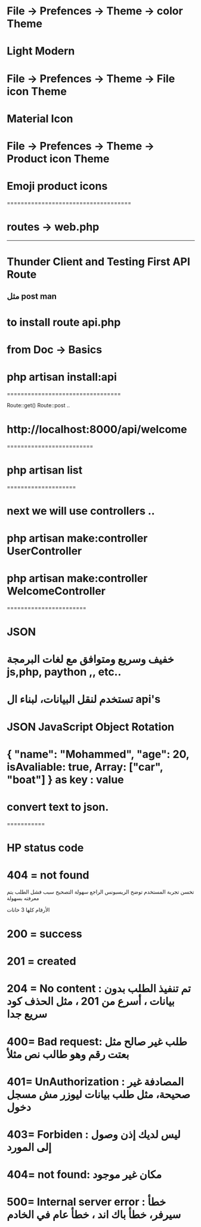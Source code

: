 # File -> Prefences -> Theme -> color Theme 
# Light Modern

#  File -> Prefences -> Theme -> File icon Theme 
# Material Icon

#  File -> Prefences -> Theme -> Product icon Theme  
# Emoji product icons
====================================

# routes -> web.php

-------------------------------------

#  Thunder Client and Testing First API Route 

مثل post man
--------------------------

# to install route api.php 

# from Doc -> Basics 

# php artisan install:api

=================================

Route::get()
Route::post ..

# http://localhost:8000/api/welcome 

=========================

# php artisan list

====================

# next we will use controllers ..


# php artisan make:controller UserController
# php artisan make:controller WelcomeController

=======================

# JSON 
# خفيف وسريع ومتوافق مع لغات البرمجة js,php, paython ,, etc.. 
# تستخدم لنقل البيانات، لبناء ال api's

# JSON JavaScript Object Rotation

{
    "name": "Mohammed",
    "age": 20,
    isAvaliable: true,
    Array: ["car", "boat"]
}
as 
key : value
===============


# convert text to json.

===========

# HP status code

# 404 = not found 

تخسن تجربة المستخدم
توضح الريسبونس الراجع
سهولة التصحيح 
سبب فشل الطلب يتم معرفته بسهولة

الأرقام كلها 3 خانات

# 200 = success
# 201 = created
# 204 = No content : تم تنفيذ الطلب بدون بيانات ، أسرع من 201 ، مثل الحذف كود سريع جدا

# 400= Bad request: طلب غير صالح مثل بعتت رقم وهو طالب نص مثلأ
# 401= UnAuthorization : المصادفة غير صحيحة، مثل طلب بيانات ليوزر مش مسجل دخول
# 403= Forbiden : ليس لديك إذن وصول إلى المورد
# 404= not found: مكان غير موجود
# 500= Internal server error : خطأ سيرفر، خطأ باك اند ، خطأ عام في الخادم



